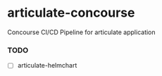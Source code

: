 # articulate-concourse
Concourse CI/CD Pipeline for articulate application

### TODO

- [ ] articulate-helmchart


